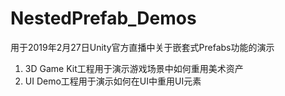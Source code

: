 # NestedPrefab_Demos
用于2019年2月27日Unity官方直播中关于嵌套式Prefabs功能的演示

1. 3D Game Kit工程用于演示游戏场景中如何重用美术资产
2. UI Demo工程用于演示如何在UI中重用UI元素
